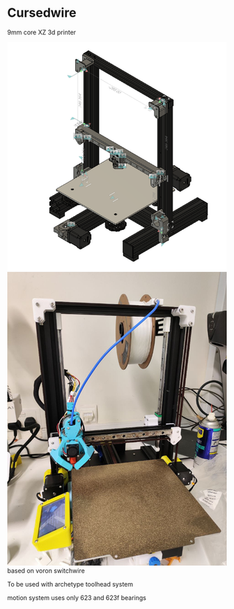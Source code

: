 # Cursedwire
9mm core XZ 3d printer

![Alt text](images/image_2025-02-17_17-12-40.png)
![Alt text](images/photo_2025-02-20_18-02-46.jpg)
based on voron switchwire

To be used with archetype toolhead system

motion system uses only 623 and 623f bearings
